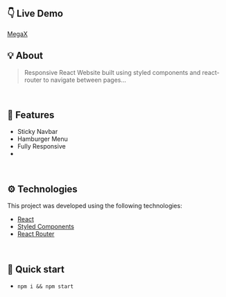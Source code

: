 ## 👇 Live Demo

[MegaX](https://akhmed0606.github.io/megax-agency/)

## 💡 About

> Responsive React Website built using styled components and react-router to navigate between pages...

<br>

## 📜 Features

- Sticky Navbar
- Hamburger Menu
- Fully Responsive
- 

<br>

## ⚙ Technologies

This project was developed using the following technologies:

- [React](https://create-react-app.dev/)
- [Styled Components](https://styled-components.com/)
- [React Router](https://reactrouter.com/)


<br>

## 🚀 Quick start

- ``npm i && npm start``

